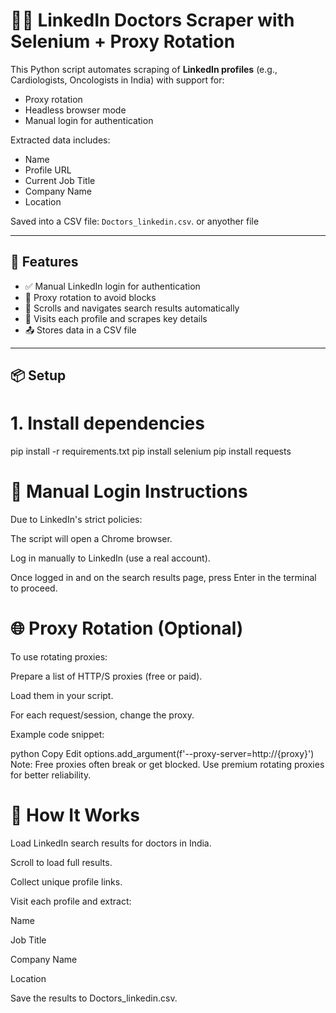 # 🕵️‍♂️ LinkedIn Doctors Scraper with Selenium + Proxy Rotation

This Python script automates scraping of **LinkedIn profiles** (e.g., Cardiologists, Oncologists in India) with support for:

- Proxy rotation
- Headless browser mode
- Manual login for authentication

Extracted data includes:

- Name
- Profile URL
- Current Job Title
- Company Name
- Location

Saved into a CSV file: `Doctors_linkedin.csv`. or anyother file 

---

## 🚀 Features

- ✅ Manual LinkedIn login for authentication
- 🔁 Proxy rotation to avoid blocks
- 🧭 Scrolls and navigates search results automatically
- 📄 Visits each profile and scrapes key details
- 📤 Stores data in a CSV file

---

## 📦 Setup

# 1. Install dependencies
pip install -r requirements.txt
pip install selenium 
pip install requests

# 🔐 Manual Login Instructions
Due to LinkedIn's strict policies:

The script will open a Chrome browser.

Log in manually to LinkedIn (use a real account).

Once logged in and on the search results page, press Enter in the terminal to proceed.


# 🌐 Proxy Rotation (Optional)
To use rotating proxies:

Prepare a list of HTTP/S proxies (free or paid).

Load them in your script.

For each request/session, change the proxy.

Example code snippet:

python
Copy
Edit
options.add_argument(f'--proxy-server=http://{proxy}')
Note: Free proxies often break or get blocked. Use premium rotating proxies for better reliability.

# 🧠 How It Works
Load LinkedIn search results for doctors in India.

Scroll to load full results.

Collect unique profile links.

Visit each profile and extract:

Name

Job Title

Company Name

Location

Save the results to Doctors_linkedin.csv.
